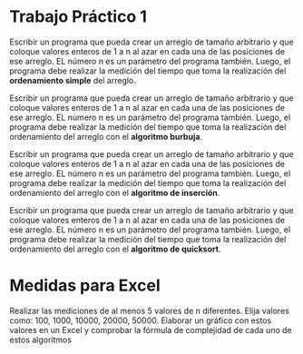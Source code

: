 # Trabajo Práctico 1 #

Escribir un programa que pueda crear un arreglo de tamaño arbitrario y que coloque valores enteros de 1 a n al azar en cada una de las posiciones de ese arreglo. EL número n es un parámetro del programa también. Luego, el programa debe realizar la medición del tiempo que toma la realización del **ordenamiento simple** del arreglo.

Escribir un programa que pueda crear un arreglo de tamaño arbitrario y que coloque valores enteros de 1 a n al azar en cada una de las posiciones de ese arreglo. EL número n es un parámetro del programa también. Luego, el programa debe realizar la medición del tiempo que toma la realización del ordenamiento del arreglo con el **algoritmo burbuja**.

Escribir un programa que pueda crear un arreglo de tamaño arbitrario y que coloque valores enteros de 1 a n al azar en cada una de las posiciones de ese arreglo. EL número n es un parámetro del programa también. Luego, el programa debe realizar la medición del tiempo que toma la realización del ordenamiento del arreglo con el **algoritmo de inserción**.

Escribir un programa que pueda crear un arreglo de tamaño arbitrario y que coloque valores enteros de 1 a n al azar en cada una de las posiciones de ese arreglo. EL número n es un parámetro del programa también. Luego, el programa debe realizar la medición del tiempo que toma la realización del ordenamiento del arreglo con el **algoritmo de quicksort**.

# Medidas para Excel #

Realizar las mediciones de al menos 5 valores de n diferentes. Elija valores como: 100, 1000, 10000, 20000, 50000.
Elaborar un gráfico con estos valores en un Excel y comprobar la fórmula de complejidad de cada uno de estos algoritmos